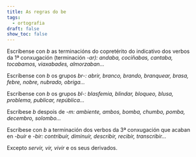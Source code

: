 ```yaml
---
title: As regras do be
tags:
  - ortografia
draft: false
show_toc: false
---
```

<article> 

Escríbense con *b* as terminacións do copretérito do indicativo dos verbos da 1ª conxugación (terminación *\-ar): andaba, cociñabas, cantaba, tocabamos, viaxabades, almorzaban...*

<article>

Escríbense con *b* os grupos *br-:  abrir, branco, brando, branquear, brasa, febre, nobre, nubrado, obriga...*

</article>

<article>

Escríbense con *b* os grupos *bl-:  blasfemia, blindar, bloqueo, blusa, problema, publicar, república...*

</article>

<article>

Escríbese *b* despois de *\-m:  ambiente, ambos, bomba, chumbo, pomba, decembro, solombo...*

</article>

<article>

Escríbese con *b* a terminación dos verbos da 3ª conxugación que acaban en *\-buír* e *\-bir: contribuír, diminuír, describir, recibir, transcribir...*

 Excepto *servir, vir, vivir* e os seus derivados. 

</article>